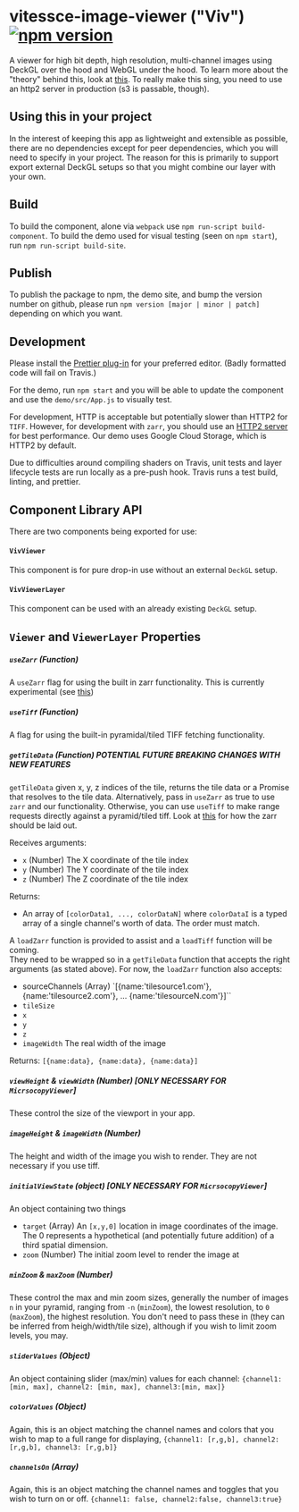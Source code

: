 # vitessce-image-viewer ("Viv") [![npm version](https://badge.fury.io/js/%40hubmap%2Fvitessce-image-viewer.svg)](https://badge.fury.io/js/%40hubmap%2Fvitessce-image-viewer)

A viewer for high bit depth, high resolution, multi-channel images using DeckGL
over the hood and WebGL under the hood. To learn more about the "theory" behind
this, look at [this](IMAGE_RENDERING.md). To really make this sing, you need to
use an http2 server in production (s3 is passable, though).

## Using this in your project

In the interest of keeping this app as lightweight and extensible as possible,
there are no dependencies except for peer dependencies, which you will need to specify in your project.
The reason for this is primarily to support export external DeckGL setups so that
you might combine our layer with your own.

## Build

To build the component, alone via `webpack` use `npm run-script build-component`.
To build the demo used for visual testing (seen on `npm start`), run
`npm run-script build-site`.

## Publish

To publish the package to npm, the demo site, and bump the version number on github,
please run `npm version [major | minor | patch]` depending on which you want.

## Development

Please install the [Prettier plug-in](https://prettier.io/docs/en/editors.html)
for your preferred editor. (Badly formatted code will fail on Travis.)

For the demo, run `npm start` and you will be able to update the component and use the
`demo/src/App.js` to visually test.

For development,
HTTP is acceptable but potentially slower than HTTP2 for `TIFF`. However, for
development with `zarr`, you should use an [HTTP2 server](https://github.com/GoogleChromeLabs/simplehttp2server)
for best performance. Our demo
uses Google Cloud Storage, which is HTTP2 by default.

Due to difficulties around compiling shaders on Travis, unit tests and layer lifecycle
tests are run locally as a pre-push hook. Travis runs a test build, linting, and prettier.

## Component Library API

There are two components being exported for use:

#### `VivViewer`

This component is for pure drop-in use without an external `DeckGL` setup.

#### `VivViewerLayer`

This component can be used with an already existing `DeckGL` setup.

## `Viewer` and `ViewerLayer` Properties

##### `useZarr` (Function)

A `useZarr` flag for using the built in zarr functionality. This is currently
experimental (see [this](IMAGE_RENDERING.md))

##### `useTiff` (Function)

A flag for using the built-in pyramidal/tiled TIFF fetching functionality.

##### `getTileData` (Function) **POTENTIAL FUTURE BREAKING CHANGES WITH NEW FEATURES**

`getTileData` given x, y, z indices of the tile, returns the tile data or a Promise that resolves to the tile data. Alternatively, pass in `useZarr` as true to use `zarr` and our functionality. Otherwise, you can use `useTiff` to make range requests directly against a pyramid/tiled tiff. Look
at [this](IMAGE_RENDERING.md) for how the zarr should be laid out.

Receives arguments:

- `x` (Number) The X coordinate of the tile index
- `y` (Number) The Y coordinate of the tile index
- `z` (Number) The Z coordinate of the tile index

Returns:

- An array of `[colorData1, ..., colorDataN]` where `colorDataI`
  is a typed array of a single channel's worth of data. The order must match.

A `loadZarr` function is provided to assist and a `loadTiff` function will be coming.  
They need to be wrapped so in a `getTileData` function that accepts the right arguments
(as stated above). For now, the `loadZarr` function also accepts:

- sourceChannels (Array) `[{name:'tilesource1.com'}, {name:'tilesource2.com'}, ... {name:'tilesourceN.com'}]``
- `tileSize`
- `x`
- `y`
- `z`
- `imageWidth` The real width of the image

Returns:
`[{name:data}, {name:data}, {name:data}]`

##### `viewHeight` & `viewWidth` (Number) [ONLY NECESSARY FOR `MicrsocopyViewer`]

These control the size of the viewport in your app.

##### `imageHeight` & `imageWidth` (Number)

The height and width of the image you wish to render. They are not necessary
if you use tiff.

##### `initialViewState` (object) [ONLY NECESSARY FOR `MicrsocopyViewer`]

An object containing two things

- `target` (Array) An `[x,y,0]` location in image coordinates of the image. The 0
  represents a hypothetical (and potentially future addition) of a third spatial dimension.
- `zoom` (Number) The initial zoom level to render the image at

##### `minZoom` & `maxZoom` (Number)

These control the max and min zoom sizes, generally the number of images `n` in your pyramid,
ranging from `-n` (`minZoom`), the lowest resolution, to `0` (`maxZoom`), the highest resolution. You don't need to
pass these in (they can be inferred from heigh/width/tile size), although
if you wish to limit zoom levels, you may.

##### `sliderValues` (Object)

An object containing slider (max/min) values for each channel:
`{channel1: [min, max], channel2: [min, max], channel3:[min, max]}`

##### `colorValues` (Object)

Again, this is an object matching the channel names and colors
that you wish to map to a full range for displaying,
`{channel1: [r,g,b], channel2: [r,g,b], channel3: [r,g,b]}`

##### `channelsOn` (Array)

Again, this is an object matching the channel names and toggles
that you wish to turn on or off.
`{channel1: false, channel2:false, channel3:true}`

